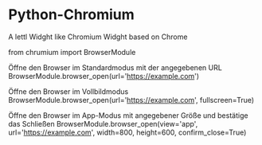 # Python-Chromium
A lettl Widght like Chromium Widght based on Chrome



from chrumium import BrowserModule



Öffne den Browser im Standardmodus mit der angegebenen URL
BrowserModule.browser_open(url='https://example.com')

Öffne den Browser im Vollbildmodus
BrowserModule.browser_open(url='https://example.com', fullscreen=True)

Öffne den Browser im App-Modus mit angegebener Größe und bestätige das Schließen
BrowserModule.browser_open(view='app', url='https://example.com', width=800, height=600, confirm_close=True)
